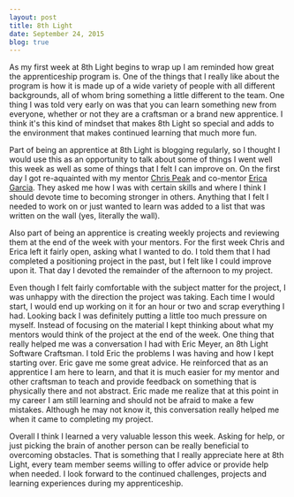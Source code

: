 ```yaml
---
layout: post
title: 8th Light
date: September 24, 2015
blog: true
---
```


As my first week at 8th Light begins to wrap up I am reminded how great the  apprenticeship program is. One of the things that I really like about the program is how it is made up of a wide variety of people with all different backgrounds, all of whom bring something a little different to the team. One thing I was told very early on was that you can learn something new from everyone, whether or not they are a craftsman or a brand new apprentice. I think it's this kind of mindset that makes 8th Light so special and adds to the environment that makes continued learning that much more fun.

Part of being an apprentice at 8th Light is blogging regularly, so I thought I would use this as an opportunity to talk about some of things I went well this week as well as some of things that I felt I can improve on. On the first day I got re-aquainted with my mentor [Chris Peak](http://www.chrispeak.me) and co-mentor [Erica Garcia](http://www.ericagarcia.me). They asked me how I was with certain skills and where I think I should devote time to becoming stronger in others. Anything that I felt I needed to work on or just wanted to learn was added to a list that was written on the wall (yes, literally the wall).

Also part of being an apprentice is creating weekly projects and reviewing them at the end of the week with your mentors. For the first week Chris and Erica left it fairly open, asking what I wanted to do. I told them that I had completed a positioning project in the past, but I felt like I could improve upon it. That day I devoted the remainder of the afternoon to my project.

Even though I felt fairly comfortable with the subject matter for the project, I was unhappy with the direction the project was taking. Each time I would start, I would end up working on it for an hour or two and scrap everything I had. Looking back I was definitely putting a little too much pressure on myself. Instead of focusing on the material I kept thinking about what my mentors would think of the project at the end of the week. One thing that really helped me was a conversation I had with Eric Meyer, an 8th Light Software Craftsman. I told Eric the problems I was having and how I kept starting over. Eric gave me some great advice. He reinforced that as an apprentice I am here to learn, and that it is much easier for my mentor and other craftsman to teach and provide feedback on something that is physically there and not abstract. Eric made me realize that at this point in my career I am still learning and should not be afraid to make a few mistakes. Although he may not know it, this conversation really helped me when it came to completing my project.

Overall I think I learned a very valuable lesson this week. Asking for help, or just picking the brain of another person can be really beneficial to overcoming obstacles. That is something that I really appreciate here at 8th Light, every team member seems willing to offer advice or provide help when needed. I look forward to the continued challenges, projects and learning experiences during my apprenticeship.
